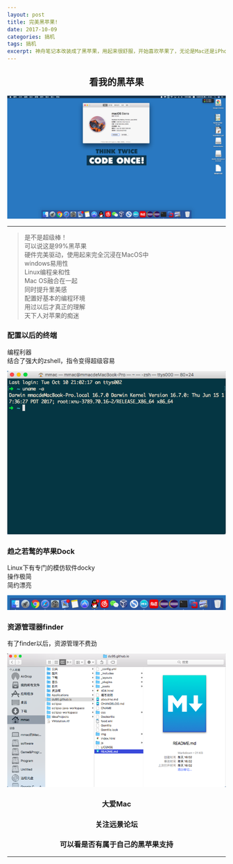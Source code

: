 ```yaml
---
layout: post           
title: 完美黑苹果!   
date: 2017-10-09
categories: 搞机
tags: 搞机
excerpt: 神舟笔记本改装成了黑苹果，用起来很舒服，开始喜欢苹果了，无论是Mac还是iPhone，强大又美丽！     
---  
```


## <center>看我的黑苹果<center>
![Mac-desktop](/img/Mac-desktop.png)  

---  

>是不是超级棒！    
>可以说这是99%黑苹果  
>硬件完美驱动，使用起来完全沉浸在MacOS中  
>windows易用性  
>Linux编程亲和性  
>Mac OS融合在一起  
>同时提升里美感  
>配置好基本的编程环境  
>用过以后才真正的理解  
>天下人对苹果的痴迷


### 配置以后的终端
编程利器  
结合了强大的zshell，指令变得超级容易  

![Mac-terminal](/img/terminal.png)  


### 趋之若鹜的苹果Dock  
Linux下有专门的模仿软件docky  
操作极简  
简约漂亮  

![Mac-dock](/img/dock.png)  


### 资源管理器finder  
有了finder以后，资源管理不费劲  

![Mac-finder](/img/finder.png)  


### <center>大爱Mac<center>  
### <center>关注远景论坛<center>  
### <center>可以看是否有属于自己的黑苹果支持<center>  

---  
